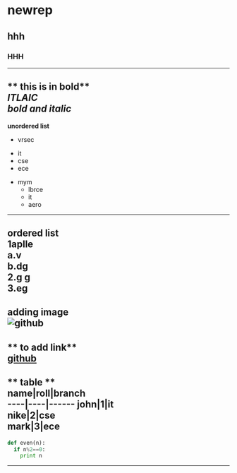 # newrep
## hhh
### HHH
----------------------
** this is in bold**  
*ITLAIC*  
***bold and italic***  
-------------------------
**unordered list**  
 - vrsec  
  + it  
  + cse
  + ece
  - mym
      + lbrce
      + it
      + aero  
-----------------------
**ordered list**  
1aplle  
  a.v  
  b.dg  
2.g g  
3.eg  
------------------------
**adding image**  
![github](https://res.cloudinary.com/practicaldev/image/fetch/s--i_sb3chq--/c_imagga_scale,f_auto,fl_progressive,h_900,q_auto,w_1600/https://thepracticaldev.s3.amazonaws.com/i/fk0849hvg2rt13bpqhjy.jpg)
---------------------------------
** to add link**  
[github](https://www.google.com/search?q=github+images&tbm=isch&source=iu&ictx=1&fir=bgKiPn6UOsCJaM%252C6S6Rjwsi3cWvRM%252C_&vet=1&usg=AI4_-kRyu4T7weefo2DB6SPmb6PoH9NmYA&sa=X&ved=2ahUKEwiWi9b9uObuAhWqH7cAHSzmCC4Q9QF6BAgGEAE#imgrc=bgKiPn6UOsCJaM.png)
---------------------------------
** table **  
name|roll|branch  
----|----|------
john|1|it  
nike|2|cse  
mark|3|ece  
---------------------------------

``` python  
def even(n):  
  if n%2==0:  
    print n
```
-----------------------------------
